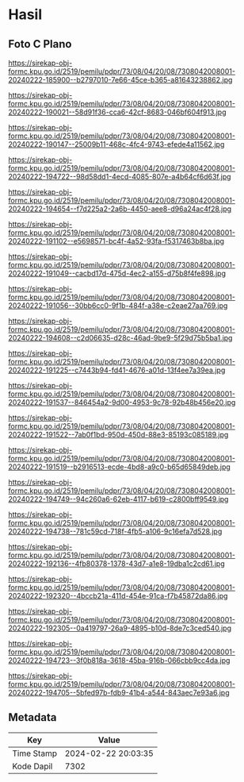 # Hasil

## Foto C Plano

https://sirekap-obj-formc.kpu.go.id/2519/pemilu/pdpr/73/08/04/20/08/7308042008001-20240222-185900--b2797010-7e66-45ce-b365-a81643238862.jpg

https://sirekap-obj-formc.kpu.go.id/2519/pemilu/pdpr/73/08/04/20/08/7308042008001-20240222-190021--58d91f36-cca6-42cf-8683-046bf604f913.jpg

https://sirekap-obj-formc.kpu.go.id/2519/pemilu/pdpr/73/08/04/20/08/7308042008001-20240222-190147--25009b11-468c-4fc4-9743-efede4a11562.jpg

https://sirekap-obj-formc.kpu.go.id/2519/pemilu/pdpr/73/08/04/20/08/7308042008001-20240222-194722--98d58dd1-4ecd-4085-807e-a4b64cf6d63f.jpg

https://sirekap-obj-formc.kpu.go.id/2519/pemilu/pdpr/73/08/04/20/08/7308042008001-20240222-194654--f7d225a2-2a6b-4450-aee8-d96a24ac4f28.jpg

https://sirekap-obj-formc.kpu.go.id/2519/pemilu/pdpr/73/08/04/20/08/7308042008001-20240222-191102--e5698571-bc4f-4a52-93fa-f5317463b8ba.jpg

https://sirekap-obj-formc.kpu.go.id/2519/pemilu/pdpr/73/08/04/20/08/7308042008001-20240222-191049--cacbd17d-475d-4ec2-a155-d75b8f4fe898.jpg

https://sirekap-obj-formc.kpu.go.id/2519/pemilu/pdpr/73/08/04/20/08/7308042008001-20240222-191056--30bb6cc0-9f1b-484f-a38e-c2eae27aa769.jpg

https://sirekap-obj-formc.kpu.go.id/2519/pemilu/pdpr/73/08/04/20/08/7308042008001-20240222-194608--c2d06635-d28c-46ad-9be9-5f29d75b5ba1.jpg

https://sirekap-obj-formc.kpu.go.id/2519/pemilu/pdpr/73/08/04/20/08/7308042008001-20240222-191225--c7443b94-fd41-4676-a01d-13f4ee7a39ea.jpg

https://sirekap-obj-formc.kpu.go.id/2519/pemilu/pdpr/73/08/04/20/08/7308042008001-20240222-191537--846454a2-9d00-4953-9c78-92b48b456e20.jpg

https://sirekap-obj-formc.kpu.go.id/2519/pemilu/pdpr/73/08/04/20/08/7308042008001-20240222-191522--7ab0f1bd-950d-450d-88e3-85193c085189.jpg

https://sirekap-obj-formc.kpu.go.id/2519/pemilu/pdpr/73/08/04/20/08/7308042008001-20240222-191519--b2916513-ecde-4bd8-a9c0-b65d65849deb.jpg

https://sirekap-obj-formc.kpu.go.id/2519/pemilu/pdpr/73/08/04/20/08/7308042008001-20240222-194749--94c260a6-62eb-4117-b619-c2800bff9549.jpg

https://sirekap-obj-formc.kpu.go.id/2519/pemilu/pdpr/73/08/04/20/08/7308042008001-20240222-194738--781c59cd-718f-4fb5-a106-9c16efa7d528.jpg

https://sirekap-obj-formc.kpu.go.id/2519/pemilu/pdpr/73/08/04/20/08/7308042008001-20240222-192136--4fb80378-1378-43d7-a1e8-19dba1c2cd61.jpg

https://sirekap-obj-formc.kpu.go.id/2519/pemilu/pdpr/73/08/04/20/08/7308042008001-20240222-192320--4bccb21a-411d-454e-91ca-f7b45872da86.jpg

https://sirekap-obj-formc.kpu.go.id/2519/pemilu/pdpr/73/08/04/20/08/7308042008001-20240222-192305--0a419797-26a9-4895-b10d-8de7c3ced540.jpg

https://sirekap-obj-formc.kpu.go.id/2519/pemilu/pdpr/73/08/04/20/08/7308042008001-20240222-194723--3f0b818a-3618-45ba-916b-066cbb9cc4da.jpg

https://sirekap-obj-formc.kpu.go.id/2519/pemilu/pdpr/73/08/04/20/08/7308042008001-20240222-194705--5bfed97b-fdb9-41b4-a544-843aec7e93a6.jpg


## Metadata

| Key        | Value               |
| ---------- | ------------------- |
| Time Stamp | 2024-02-22 20:03:35 |
| Kode Dapil | 7302                |



